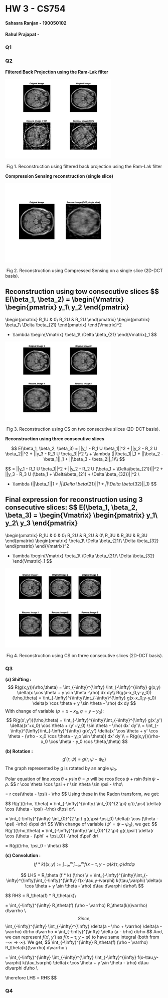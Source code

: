 # HW 3 - CS754

#### Sahasra Ranjan - 190050102

#### Rahul Prajapat - <roll>

### Q1







### Q2

**Filtered Back Projection using the Ram-Lak filter**

<img src="images/reconstruction0.png" alt="reconstruction0" style="zoom:33%;" />

​			Fig 1. Reconstruction using  filtered back projection using the Ram-Lak filter



**Compression Sensing reconstruction (single slice)**

<img src="images/reconstruction1.png" alt="reconstruction1" style="zoom:33%;" />

​			Fig 2. Reconstruction using Compressed Sensing on a single slice (2D-DCT basis).



**Reconstruction using tow consecutive slices**
$$
E(\beta_1, \beta_2) = \begin{Vmatrix}
\begin{pmatrix}
y_1\\
y_2
\end{pmatrix}
-
\begin{pmatrix}
R_1U & 0\\
R_2U & R_2U
\end{pmatrix}
\begin{pmatrix}
\beta_1\\
\Delta \beta_{21}
\end{pmatrix}
\end{Vmatrix}^2

+ \lambda
\begin{Vmatrix}
\beta_1\\
\Delta \beta_{21}
\end{Vmatrix}_1
$$




<img src="images/reconstruction2.png" alt="reconstruction2" style="zoom:33%;" />

​				Fig 3. Reconstruction using CS on two consecutive slices (2D-DCT basis).





**Reconstruction using three consecutive slices**

$$
E(\beta_1, \beta_2, \beta_3) = ||y_1 - R_1 U \beta_1||^2 + ||y_2 - R_2 U \beta_2||^2 + ||y_3 - R_3 U \beta_3||^2 \\ + \lambda (||\beta_1||_1 + ||\beta_2 - \beta_1||_1 + ||\beta_3 - \beta_2||_1)\\
$$

$$
= ||y_1 - R_1 U \beta_1||^2 + ||y_2 - R_2 U (\beta_1 + \Delta\beta_{21})||^2 + ||y_3 - R_3 U (\beta_1 + \Delta\beta_{21} + \Delta \beta_{32})||^2 \\
+ \lambda (||\beta_1||_1 + ||\Delta \beta_{21}||_1 + ||\Delta \beta_{32}||_1)
$$



Final expression for reconstruction using 3 consecutive slices:
$$
E(\beta_1, \beta_2, \beta_3) = \begin{Vmatrix}
\begin{pmatrix}
y_1\\
y_2\\
y_3
\end{pmatrix}
-
\begin{pmatrix}
R_1U & 0 & 0\\
R_2U & R_2U & 0\\
R_3U & R_3U & R_3U
\end{pmatrix}
\begin{pmatrix}
\beta_1\\
\Delta \beta_{21}\\
\Delta \beta_{32}
\end{pmatrix}
\end{Vmatrix}^2

+ \lambda
\begin{Vmatrix}
\beta_1\\
\Delta \beta_{21}\\
\Delta \beta_{32}
\end{Vmatrix}_1
$$





<img src="images/reconstruction3.png" alt="reconstruction3" style="zoom:33%;" />

​				Fig 4. Reconstruction using CS on three consecutive slices (2D-DCT basis).



### Q3

**(a) Shifting :**
$$
R(g(x,y))(\rho,\theta) = \int_{-\infty}^{\infty} \int_{-\infty}^{\infty} g(x,y) \delta(x \cos \theta + y \sin \theta -\rho) dx dy\\
R(g(x-x_0,y-y_0))(\rho,\theta) = \int_{-\infty}^{\infty}\int_{-\infty}^{\infty} g(x-x_0,y-y_0) \delta(x \cos \theta + y \sin \theta - \rho) dx dy
$$
With change of variable ($p = x-x_0, q = y-y_0$):
$$
R(g(x',y'))(\rho,\theta) = \int_{-\infty}^{\infty}\int_{-\infty}^{\infty} g(x',y') \delta((x'+x_0) \cos \theta + (y'+y_0) \sin \theta - \rho) dx' dy'\\
= \int_{-\infty}^{\infty}\int_{-\infty}^{\infty}  g(x',y') \delta(x' \cos \theta + y' \cos \theta - (\rho - x_0 \cos \theta - y_o \sin \theta)) dx' dy'\\
= R(g(x,y))(\rho-x_0 \cos \theta - y_0 \cos \theta,\theta)
$$




**(b) Rotation :**
$$
g'(r,\psi) = g(r,\psi - \psi_0)
$$
The graph represented by $g$ is rotated by an angle $\psi_0$.

Polar equation of line $x \cos \theta + y \sin \theta = \rho$ will be $r \cos \theta \cos \psi + r \sin \theta \sin \psi - \rho$. 
$$
r \cos \theta \cos \psi + r \sin \theta \sin \psi - \rho\\

= r cos(\theta - \psi) - \rho
$$
Using these in the Radon transform, we get:


$$
R(g')(\rho, \theta) = \int_{-\infty}^{\infty} \int_{0}^{2 \pi} g'(r,\psi) \delta(r \cos (\theta - \psi) -\rho) d\psi dr\\

= \int_{-\infty}^{\infty} \int_{0}^{2 \pi} g(r,\psi-\psi_0) \delta(r \cos (\theta - \psi) -\rho) d\psi dr\\
$$
With change of variable ($\psi' = \psi-\psi_0$), we get:
$$
R(g')(\rho,\theta) = \int_{-\infty}^{\infty} \int_{0}^{2 \pi} g(r,\psi') \delta(r \cos (\theta - (\phi' + \psi_0)) -\rho) d\psi' dr\\

= R(g)(\rho, \psi_0 - \theta)
$$


**(c) Convolution :**
$$
(f*k)(x,y) := \int_{-\infty}^{\infty}\int_{-\infty}^{\infty} f(x-\tau,y-\varphi) k(\tau,\varphi) d\tau d\varphi
$$

$$
LHS = R_\theta (f * k) (\rho) \\
= \int_{-\infty}^{\infty}\int_{-\infty}^{\infty}\int_{-\infty}^{\infty} f(x-\tau,y-\varphi) k(\tau,\varphi) \delta(x \cos \theta + y \sin \theta - \rho) d\tau d\varphi d\rho\\
$$

$$
RHS = R_\theta(f) * R_\theta(k)\\

= \int_{-\infty}^{\infty} R_\theta(f) (\rho - \varrho) R_\theta(k)(\varrho) d\varrho \\
$$
Since, 
$$
\int_{-\infty}^{\infty} \int_{-\infty}^{\infty} \delta(a - \rho + \varrho) \delta(a - \varrho) d\rho d\varrho 
= \int_{-\infty}^{\infty} \delta (a - \rho) d\rho
$$
And, we can represent $f(x',y')$ as $f(x-\tau, y-\varphi)$ to have same integral (both from $-\infty \to \infty$). We get,
$$
\int_{-\infty}^{\infty} R_\theta(f) (\rho - \varrho) R_\theta(k)(\varrho) d\varrho \\

= \int_{-\infty}^{\infty} \int_{-\infty}^{\infty} \int_{-\infty}^{\infty} f(x-\tau,y-\varphi) k(\tau,\varphi) \delta(x \cos \theta + y \sin \theta - \rho) d\tau d\varphi d\rho \\

\therefore LHS = RHS
$$




### Q4



























